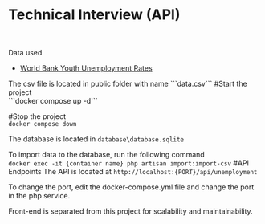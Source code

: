 <h1>Technical Interview (API)</h1>
<br>
<p>Data used</p>
<ul>
<li><a href="https://www.kaggle.com/datasets/sovannt/world-bank-youth-unemployment">World Bank Youth Unemployment Rates</a></li>
</ul>
The csv file is located in public folder with name ```data.csv```
#Start the project<br>
```docker compose up -d```

#Stop the project<br>
```docker compose down```

The database is located in ```database\database.sqlite```

To import data to the database, run the following command<br>
```docker exec -it {container name} php artisan import:import-csv```
#API Endpoints
The API is located at ```http://localhost:{PORT}/api/unemployment```<br>

To change the port, edit the docker-compose.yml file and change the port in the php service.<br>

Front-end is separated from this project for scalability and maintainability.

